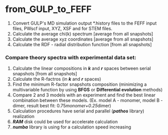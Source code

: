 # from_GULP_to_FEFF
1. Convert GULP's MD simulation output *.history files to the FEFF input files, PWscf input, XYZ, XSF and for STEM files.
2. Calculate the average chi(k) spectrum [average from all snapshots]
3. Calculate the average xyz coordinates [average from all snapshots]
4. Calculate the RDF - radial distribution function [from all snapshots]
### Compare theory spectra with experimental data set:
1. Calculate the linear compositions in **_k_** and **_r_** spaces between serial snapshots [from all snapshots]
2. Calculate the R-factros (in **_k_** and **_r_** spaces)
3. Find the minimum R-factor snapshots composition (minimizing a multivariable function by using **BFGS** or **Differential evolution** methods)
4. Compare 2 and 3 models with an experiment and find the best linear combination between these models. (Ex. model A - monomer, model B - dimer, result best fit: 0.75*monomer+0.25*dimer)
5. Calculation procedures have serial and parallel (**_pathos_** library) realization
6. **_RAM_** disk could be used for accelerate calculation
7. **_numba_** library is using for a calculation speed increasing

